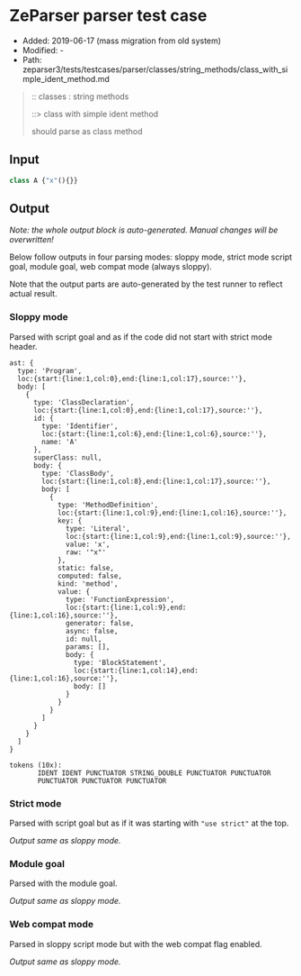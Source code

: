 # ZeParser parser test case

- Added: 2019-06-17 (mass migration from old system)
- Modified: -
- Path: zeparser3/tests/testcases/parser/classes/string_methods/class_with_simple_ident_method.md

> :: classes : string methods
>
> ::> class with simple ident method
>
> should parse as class method

## Input

`````js
class A {"x"(){}}
`````

## Output

_Note: the whole output block is auto-generated. Manual changes will be overwritten!_

Below follow outputs in four parsing modes: sloppy mode, strict mode script goal, module goal, web compat mode (always sloppy).

Note that the output parts are auto-generated by the test runner to reflect actual result.

### Sloppy mode

Parsed with script goal and as if the code did not start with strict mode header.

`````
ast: {
  type: 'Program',
  loc:{start:{line:1,col:0},end:{line:1,col:17},source:''},
  body: [
    {
      type: 'ClassDeclaration',
      loc:{start:{line:1,col:0},end:{line:1,col:17},source:''},
      id: {
        type: 'Identifier',
        loc:{start:{line:1,col:6},end:{line:1,col:6},source:''},
        name: 'A'
      },
      superClass: null,
      body: {
        type: 'ClassBody',
        loc:{start:{line:1,col:8},end:{line:1,col:17},source:''},
        body: [
          {
            type: 'MethodDefinition',
            loc:{start:{line:1,col:9},end:{line:1,col:16},source:''},
            key: {
              type: 'Literal',
              loc:{start:{line:1,col:9},end:{line:1,col:9},source:''},
              value: 'x',
              raw: '"x"'
            },
            static: false,
            computed: false,
            kind: 'method',
            value: {
              type: 'FunctionExpression',
              loc:{start:{line:1,col:9},end:{line:1,col:16},source:''},
              generator: false,
              async: false,
              id: null,
              params: [],
              body: {
                type: 'BlockStatement',
                loc:{start:{line:1,col:14},end:{line:1,col:16},source:''},
                body: []
              }
            }
          }
        ]
      }
    }
  ]
}

tokens (10x):
       IDENT IDENT PUNCTUATOR STRING_DOUBLE PUNCTUATOR PUNCTUATOR
       PUNCTUATOR PUNCTUATOR PUNCTUATOR
`````

### Strict mode

Parsed with script goal but as if it was starting with `"use strict"` at the top.

_Output same as sloppy mode._

### Module goal

Parsed with the module goal.

_Output same as sloppy mode._

### Web compat mode

Parsed in sloppy script mode but with the web compat flag enabled.

_Output same as sloppy mode._
